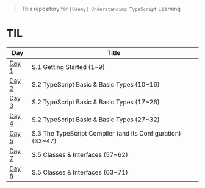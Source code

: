 > This repository for `[Udemy] Understanding TypeScript` Learning

# TIL

| Day                           | Title                                                       |
| ----------------------------- | ----------------------------------------------------------- |
| [Day 1](./markdown/230410.md) | S.1 Getting Started (1~9)                                   |
| [Day 2](./markdown/230411.md) | S.2 TypeScript Basic & Basic Types (10~16)                  |
| [Day 3](./markdown/230412.md) | S.2 TypeScript Basic & Basic Types (17~26)                  |
| [Day 4](./markdown/230413.md) | S.2 TypeScript Basic & Basic Types (27~32)                  |
| [Day 5](./markdown/230414.md) | S.3 The TypeScript Compiler (and its Configuration) (33~47) |
| [Day 7](./markdown/230416.md) | S.5 Classes & Interfaces (57~62)                            |
| [Day 8](./markdown/230417.md) | S.5 Classes & Interfaces (63~71)                            |
